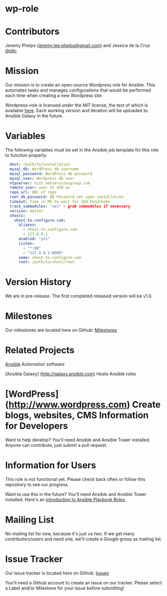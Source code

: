 # wp-role

Contributors  
============
Jeremy Phelps ([jeremy.lee.phelps@gmail.com](mailto:jeremy.lee.phelps@gmail.com)) and Jessica de la Cruz [@jdlc](https://github.com/jdlc)

Mission
==========
Our mission is to create an open-source Wordpress role for Ansible. This automates tasks and manages configurations that would be performed each time when creating a new Wordpress site.

Wordpress-role is licensed under the MIT license, the text of which is available [here](https://github.com/jlphelps/wp-role/blob/master/LICENSE). Each working version and iteration will be uploaded to Ansible Galaxy in the future.

Variables
=========
The following variables must be set in the Ansible job template for this role to function properly:
```yaml
  dest: /path/to/installation
  mysql_db: WordPress db username
  mysql_password: WordPress db password
  mysql_user: Wordpress db user
  ntpserver: nist.netservicesgroup.com
  remote_user: user to SSH as
  repo_url: URL of repo
  root_db_password: DB Password set upon installation
  timeout: Time in MS to wait for SSH handshake
  track_submodules: "yes" - grab submodules if necessary
  version: master
  vhosts:
    vhost.to.configure.com:
      aliases:
        - vhost.to.configure.com
        - 127.0.0.1
      enabled: "yes"
      listen:
        - "*:80"
        - "127.0.0.1:8080"
      name: vhost.to.configure.com
      root: /path/to/vhost/root
````

Version History
==========
We are in pre-release. The first completed released version will be v1.0.

Milestones
==========
Our milestones are located here on Github: [Milestones](https://github.com/jlphelps/wp-role/milestones)

Related Projects
==========
[Ansible](http://www.ansible.com) Automation software

[Ansible Galaxy] (http://galaxy.ansible.com) Hosts Ansible roles

[WordPress] (http://www.wordpress.com) Create blogs, websites, CMS
Information for Developers
==========
Want to help develop? You'll need Ansible and Ansible Tower installed. Anyone can contribute, just submit a pull request.

Information for Users
==========
This role is not functional yet. Please check back often or follow this repository to see our progress.

Want to use this in the future? You'll need Ansible and Ansible Tower installed. Here's an [introduction to Ansible Playbook Roles](http://docs.ansible.com/playbooks_roles.html).

Mailing List
==========
No mailing list for now, because it's just us two. If we get many contributors/users and need one, we'll create a Google group as mailing list.

Issue Tracker
==========
Our issue tracker is located here on Github: [Issues](https://github.com/jlphelps/wp-role/issues)

You'll need a Github account to create an issue on our tracker. Please select a Label and/or Milestone for your issue before submitting!
